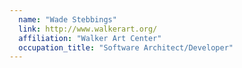 ```yaml
---
  name: "Wade Stebbings"
  link: http://www.walkerart.org/
  affiliation: "Walker Art Center"
  occupation_title: "Software Architect/Developer"
---
```


